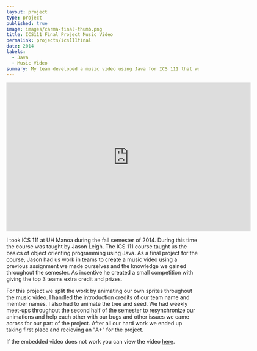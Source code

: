 ```yaml
---
layout: project
type: project
published: true
image: images/carma-final-thumb.png
title: ICS111 Final Project Music Video
permalink: projects/ics111final
date: 2014
labels:
  - Java
  - Music Video
summary: My team developed a music video using Java for ICS 111 that won first place out of the entire class.
---
```


<iframe width="640" height="390" src="https://www.youtube.com/embed/vT3JbCcj6Jc" frameborder="0" allowfullscreen></iframe>

I took ICS 111 at UH Manoa during the fall semester of 2014. During this time the course was taught by Jason Leigh. The ICS 111 course taught us the basics of object orienting programming using Java. As a final project for the course, Jason had us work in teams to create a music video using a previous assignment we made ourselves and the knowledge we gained throughout the semester. As incentive he created a small competition with giving the top 3 teams extra credit and prizes.

For this project we split the work by animating our own sprites throughout the music video. I handled the introduction credits of our team name and member names. I also had to animate the tree and seed. We had weekly meet-ups throughout the second half of the semester to resynchronize our animations and help each other with our bugs and other issues we came across for our part of the project. After all our hard work we ended up taking first place and recieving an "A+" for the project.

If the embedded video does not work you can view the video [here](https://youtu.be/vT3JbCcj6Jc).



